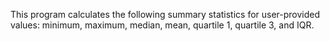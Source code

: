 This program calculates the following summary statistics for user-provided values: minimum, maximum, median, mean, quartile 1, quartile 3, and IQR.
